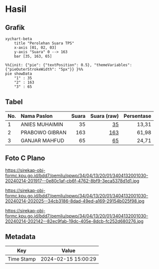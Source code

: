 # Hasil

## Grafik

```mermaid
xychart-beta
    title "Perolehan Suara TPS"
    x-axis [01, 02, 03]
    y-axis "Suara" 0 --> 163
    bar [35, 163, 65]
```

```mermaid
%%{init: {"pie": {"textPosition": 0.5}, "themeVariables": {"pieOuterStrokeWidth": "5px"}} }%%
pie showData
    "1" : 35
    "2" : 163
    "3" : 65
```

## Tabel

| No. | Nama Paslon    | Suara | Suara (raw) | Persentase |
|:--- |:-------------- | -----:| -----------:| ----------:|
| 1   | ANIES MUHAIMIN | 35    | [35][p-1]   | 13,31      |
| 2   | PRABOWO GIBRAN | 163   | [163][p-2]  | 61,98      |
| 3   | GANJAR MAHFUD  | 65    | [65][p-3]   | 24,71      |


[p-1]: https://github.com/gigit-pemilu/pemilu-2024-34-di-yogyakarta/blob/main/pilpres/hitung-suara/sub/34-di-yogyakarta/sub/04-sleman/sub/13-sleman/sub/2001-caturharjo/sub/030-tps/sub/paslon-1.txt
[p-2]: https://github.com/gigit-pemilu/pemilu-2024-34-di-yogyakarta/blob/main/pilpres/hitung-suara/sub/34-di-yogyakarta/sub/04-sleman/sub/13-sleman/sub/2001-caturharjo/sub/030-tps/sub/paslon-2.txt
[p-3]: https://github.com/gigit-pemilu/pemilu-2024-34-di-yogyakarta/blob/main/pilpres/hitung-suara/sub/34-di-yogyakarta/sub/04-sleman/sub/13-sleman/sub/2001-caturharjo/sub/030-tps/sub/paslon-3.txt

## Foto C Plano

https://sirekap-obj-formc.kpu.go.id/bdd7/pemilu/ppwp/34/04/13/20/01/3404132001030-20240214-201917--0e80c1af-cb6f-4762-8bf9-3eca5378d1d1.jpg

https://sirekap-obj-formc.kpu.go.id/bdd7/pemilu/ppwp/34/04/13/20/01/3404132001030-20240214-202025--34cb3186-8dad-49ed-a169-29154b025f98.jpg

https://sirekap-obj-formc.kpu.go.id/bdd7/pemilu/ppwp/34/04/13/20/01/3404132001030-20240214-202142--82ec9fab-19dc-405e-8dcb-fc252d680276.jpg


## Metadata

| Key        | Value               |
| ---------- | ------------------- |
| Time Stamp | 2024-02-15 15:00:29 |



